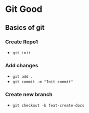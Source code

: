 # Git Good

## Basics of git

### Create Repo1

- `git init`

### Add changes

- `git add .`
- `git commit -m "Init commit"`

### Create new branch

- `git checkout -b feat-create-docs`

